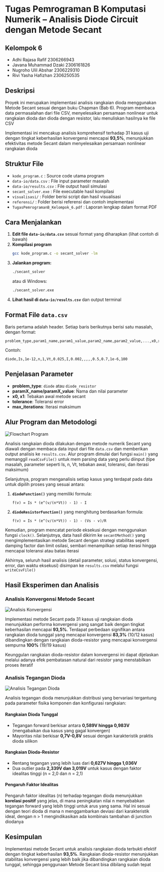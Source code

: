 # Tugas Pemrograman B Komputasi Numerik – Analisis Diode Circuit dengan Metode Secant

## Kelompok 6
- Adhi Rajasa Rafif        2306266943      
- Javana Muhammad Dzaki    2306161826
- Nugroho Ulil Abshar      2306229310
- Rivi Yasha Hafizhan      2306250535

## Deskripsi
Proyek ini merupakan implementasi analisis rangkaian dioda menggunakan Metode Secant sesuai dengan buku Chapman (Bab 6). Program membaca data permasalahan dari file CSV, menyelesaikan persamaan nonlinear untuk rangkaian dioda dan dioda dengan resistor, lalu menuliskan hasilnya ke file CSV

Implementasi ini mencakup analisis komprehensif terhadap 31 kasus uji dengan tingkat keberhasilan konvergensi mencapai **93,5%**, menunjukkan efektivitas metode Secant dalam menyelesaikan persamaan nonlinear rangkaian dioda

## Struktur File
- `kode_program.c`         : Source code utama program
- `data-io/data.csv`       : File input parameter masalah 
- `data-io/results.csv`    : File output hasil simulasi
- `secant_solver.exe`      : File executable hasil kompilasi
- `visualisasi/`           : Folder berisi script dan hasil visualisasi
- `referensi/`             : Folder berisi referensi dan contoh implementasi
- `TugasPemrogramanB_Kelompok_6.pdf` : Laporan lengkap dalam format PDF

## Cara Menjalankan
1. **Edit file `data-io/data.csv`** sesuai format yang diharapkan (lihat contoh di bawah)
2. **Kompilasi program** 
   ```bash
   gcc kode_program.c -o secant_solver -lm
   ```
3. **Jalankan program:**
   ```bash
   ./secant_solver
   ```
   atau di Windows:
   ```bash
   ./secant_solver.exe
   ```
4. **Lihat hasil di `data-io/results.csv`** dan output terminal

## Format File `data.csv`
Baris pertama adalah header. Setiap baris berikutnya berisi satu masalah, dengan format:
```
problem_type,param1_name,param1_value,param2_name,param2_value,...,x0,x1,tolerance,max_iterations
```
Contoh:
```
diode,Is,1e-12,n,1,Vt,0.025,I,0.002,,,,,0.5,0.7,1e-6,100
```

## Penjelasan Parameter
- **problem_type**: `diode` atau `diode_resistor`
- **paramX_name/paramX_value**: Nama dan nilai parameter 
- **x0, x1**: Tebakan awal metode secant
- **tolerance**: Toleransi error
- **max_iterations**: Iterasi maksimum

## Alur Program dan Metodologi

![Flowchart Program](https://i.imgur.com/tnSf04W.png)

Analisis rangkaian dioda dilakukan dengan metode numerik Secant yang diawali dengan membaca data input dari file `data.csv` dan memberikan output analisis ke `results.csv`. Alur program dimulai dari fungsi `main()` yang memanggil `readCsvFile()` untuk mem parsing data yang perlu diinput (tipe masalah, parameter seperti Is, n, Vt, tebakan awal, toleransi, dan iterasi maksimum)

Selanjutnya, program menganalisis setiap kasus yang terdapat pada data untuk dipilih proses yang sesuai antara:

1. **`diodeFunction()`** yang memiliki formula:
   ```
   f(v) = Is * (e^(v/(n*Vt)) - 1) - I
   ```

2. **`diodeResistorFunction()`** yang menghitung berdasarkan formula:
   ```
   f(v) = Is * (e^(v/(n*Vt)) - 1) - (Vs - v)/R
   ```

Kemudian, program mencatat periode eksekusi dengan menggunakan fungsi `clock()`. Selanjutnya, data hasil dikirim ke `secantMethod()` yang mengimplementasikan metode Secant dengan strategi stabilitas seperti damping factor dan limit osilasi, sembari menampilkan setiap iterasi hingga mencapai toleransi atau batas iterasi

Akhirnya, seluruh hasil analisis (detail parameter, solusi, status konvergensi, error, dan waktu eksekusi) disimpan ke `results.csv` melalui fungsi `writeCsvFile()`

## Hasil Eksperimen dan Analisis

### Analisis Konvergensi Metode Secant

![Analisis Konvergensi](https://i.imgur.com/Hdi4Vwd.png)

Implementasi metode Secant pada 31 kasus uji rangkaian dioda menunjukkan performa konvergensi yang sangat baik dengan tingkat keberhasilan mencapai **93,5%**. Terdapat perbedaan signifikan antara rangkaian dioda tunggal yang mencapai konvergensi **83,3%** (10/12 kasus) dibandingkan dengan rangkaian dioda-resistor yang mencapai konvergensi sempurna **100%** (19/19 kasus) 

Keunggulan rangkaian dioda-resistor dalam konvergensi ini dapat dijelaskan melalui adanya efek pembatasan natural dari resistor yang menstabilkan proses iteratif

### Analisis Tegangan Dioda

![Analisis Tegangan Dioda](https://i.imgur.com/vl2JOPb.png)

Analisis tegangan dioda menunjukkan distribusi yang bervariasi tergantung pada parameter fisika komponen dan konfigurasi rangkaian:

#### Rangkaian Dioda Tunggal
- Tegangan forward berkisar antara **0,589V hingga 0,983V** (mengabaikan dua kasus yang gagal konvergen)
- Mayoritas nilai berkisar **0,7V-0,8V** sesuai dengan karakteristik praktis dioda silikon

#### Rangkaian Dioda-Resistor
- Rentang tegangan yang lebih luas dari **0,627V hingga 1,036V**
- Dua outlier pada **2,339V dan 3,019V** untuk kasus dengan faktor idealitas tinggi (n = 2,0 dan n = 2,1)

#### Pengaruh Faktor Idealitas
Pengaruh faktor idealitas (n) terhadap tegangan dioda menunjukkan **korelasi positif** yang jelas, di mana peningkatan nilai n menyebabkan tegangan forward yang lebih tinggi untuk arus yang sama. Hal ini sesuai dengan teori dioda di mana n menggambarkan deviasi dari karakteristik ideal, dengan n > 1 mengindikasikan ada kombinais tambahan di junction diodanya


## Kesimpulan

Implementasi metode Secant untuk analisis rangkaian dioda terbukti efektif dengan tingkat keberhasilan **93,5%**. Rangkaian dioda-resistor menunjukkan stabilitas konvergensi yang lebih baik jika dibandingkan rangkaian dioda tunggal, sehingga penggunaan Metode Secant bisa dibilang sudah tepat
